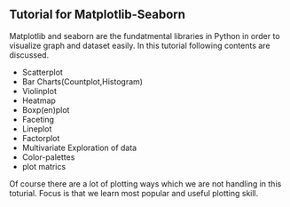 ## Tutorial for Matplotlib-Seaborn ## 

Matplotlib and seaborn are the fundatmental libraries in Python in order to visualize graph and dataset easily.
In this tutorial following contents are discussed. 

- Scatterplot 
- Bar Charts(Countplot,Histogram) 
- Violinplot 
- Heatmap
- Boxp(en)plot
- Faceting 
- Lineplot 
- Factorplot
- Multivariate Exploration of data
- Color-palettes
- plot matrics


Of course there are a lot of plotting ways which we are not handling in this toturial. 
Focus is that we learn most popular and useful plotting skill. 
